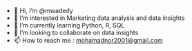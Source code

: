 - 👋 Hi, I’m @mwadedy
- 👀 I’m interested in Marketing data analysis and data insights
- 🌱 I’m currently learning Python, R, SQL
- 💞️ I’m looking to collaborate on data insights
- 📫 How to reach me : mohamadnor2001@gmail.com

<!---
mwadedy/mwadedy is a ✨ special ✨ repository because its `README.md` (this file) appears on your GitHub profile.
You can click the Preview link to take a look at your changes.
--->

